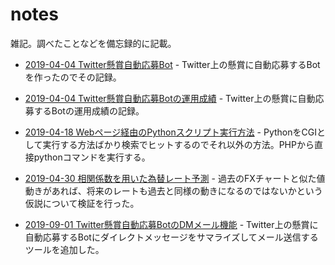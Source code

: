 # notes
 
雑記。調べたことなどを備忘録的に記載。

* [2019-04-04 Twitter懸賞自動応募Bot](https://ta9t2.github.io/notes/doc/2019-04-04-twctbot.html) - Twitter上の懸賞に自動応募するBotを作ったのでその記録。

* [2019-04-04 Twitter懸賞自動応募Botの運用成績](https://ta9t2.github.io/notes/doc/2019-04-04-twctborecord.html) - Twitter上の懸賞に自動応募するBotの運用成績の記録。

* [2019-04-18 Webページ経由のPythonスクリプト実行方法](https://ta9t2.github.io/notes/doc/2019-04-18-execpyonweb.html) - PythonをCGIとして実行する方法ばかり検索でヒットするのでそれ以外の方法。PHPから直接pythonコマンドを実行する。

* [2019-04-30 相関係数を用いた為替レート予測](https://ta9t2.github.io/notes/doc/2019-04-30-forexforecast.html) - 過去のFXチャートと似た値動きがあれば、将来のレートも過去と同様の動きになるのではないかという仮説について検証を行った。

* [2019-09-01 Twitter懸賞自動応募BotのDMメール機能](https://ta9t2.github.io/notes/doc/2019-09-01-twctbot-dm.html) - Twitter上の懸賞に自動応募するBotにダイレクトメッセージをサマライズしてメール送信するツールを追加した。
